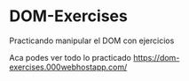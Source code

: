 # DOM-Exercises
Practicando manipular el DOM con ejercicios

Aca podes ver todo lo practicado https://dom-exercises.000webhostapp.com/
